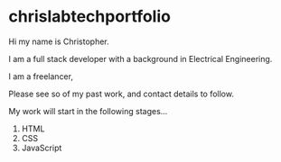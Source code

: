 # chrislabtechportfolio
 
 Hi my name is Christopher. 

 I am a full stack developer with a background in Electrical Engineering. 

 I am a freelancer, 

 Please see so of my past work, and contact details to follow.

My work will start in the following stages...

1. HTML
2. CSS
3. JavaScript

